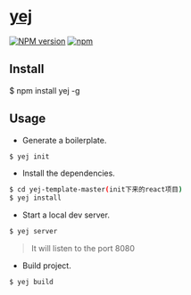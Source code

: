 # [yej](https://github.com/morepowerful/yej)
[![NPM version](https://img.shields.io/npm/v/yej.svg?style=flat)](https://npmjs.org/package/yej)
[![npm](https://img.shields.io/npm/dt/yej.svg)](https://npmjs.org/package/yej)
## Install
$ npm install yej -g

## Usage

- Generate a boilerplate.

```bash
$ yej init
```

- Install the dependencies.

```bash
$ cd yej-template-master(init下来的react项目)
$ yej install
```

- Start a local dev server.

```bash
$ yej server
```
> It will listen to the port 8080

- Build project.

```bash
$ yej build
```
